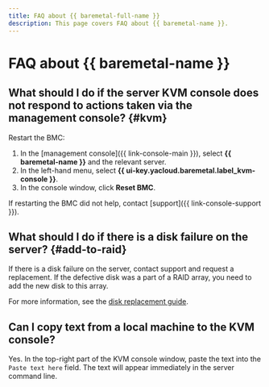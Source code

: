 ```yaml
---
title: FAQ about {{ baremetal-full-name }}
description: This page covers FAQ about {{ baremetal-name }}.
---
```


# FAQ about {{ baremetal-name }}

## What should I do if the server KVM console does not respond to actions taken via the management console? {#kvm}

Restart the BMC: 

1. In the [management console]({{ link-console-main }}), select **{{ baremetal-name }}** and the relevant server.
1. In the left-hand menu, select **{{ ui-key.yacloud.baremetal.label_kvm-console }}**.
1. In the console window, click **Reset BMC**.

If restarting the BMC did not help, contact [support]({{ link-console-support }}).

## What should I do if there is a disk failure on the server? {#add-to-raid}

If there is a disk failure on the server, contact support and request a replacement. If the defective disk was a part of a RAID array, you need to add the new disk to this array.

For more information, see the [disk replacement guide](../operations/servers/switch-raid-member.md#add-to-raid).

## Can I copy text from a local machine to the KVM console?

Yes. In the top-right part of the KVM console window, paste the text into the `Paste text here` field. The text will appear immediately in the server command line.